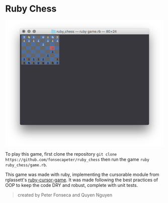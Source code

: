 # Ruby Chess

![screenshot]( https://github.com/fonsecapeter/ruby_chess/blob/master/media/sc.png "sc.png")

To play this game, first clone the repository `git clone https://github.com/fonsecapeter/ruby_chess` then run the game `ruby ruby_chess/game.rb`.

This game was made with ruby, implementing the cursorable module from rglassett's [ruby-cursor-game](https://github.com/rglassett/ruby-cursor-game). It was made following the best practices of OOP to keep the code DRY and robust, complete with unit tests.

> created by Peter Fonseca and Quyen Nguyen
